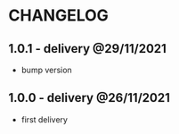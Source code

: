 # CHANGELOG

## 1.0.1 - delivery @29/11/2021

- bump version

## 1.0.0 - delivery @26/11/2021

- first delivery
